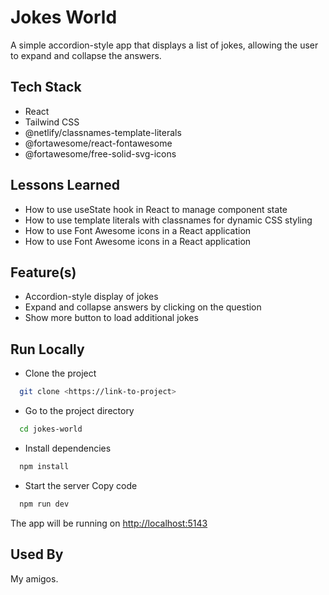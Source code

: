 # Jokes World

A simple accordion-style app that displays a list of jokes, allowing the user to expand and collapse the answers.

## Tech Stack

- React
- Tailwind CSS
- @netlify/classnames-template-literals
- @fortawesome/react-fontawesome
- @fortawesome/free-solid-svg-icons

## Lessons Learned

- How to use useState hook in React to manage component state
- How to use template literals with classnames for dynamic CSS styling
- How to use Font Awesome icons in a React application
- How to use Font Awesome icons in a React application

## Feature(s)

- Accordion-style display of jokes
- Expand and collapse answers by clicking on the question
- Show more button to load additional jokes

## Run Locally

- Clone the project

```bash
  git clone <https://link-to-project>
```

- Go to the project directory

```bash
  cd jokes-world
```

- Install dependencies

```bash
  npm install
```

- Start the server
  Copy code

```bash
  npm run dev
```

The app will be running on <http://localhost:5143>

## Used By

My amigos.
